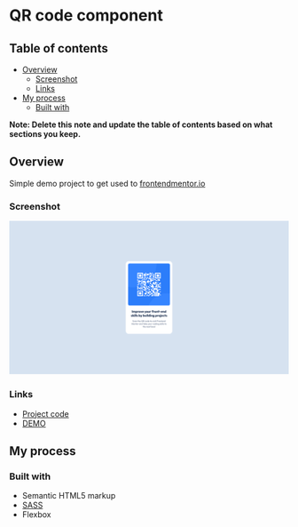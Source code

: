 # QR code component

## Table of contents

- [Overview](#overview)
  - [Screenshot](#screenshot)
  - [Links](#links)
- [My process](#my-process)
  - [Built with](#built-with)

**Note: Delete this note and update the table of contents based on what sections you keep.**

## Overview

Simple demo project to get used to [frontendmentor.io](https://www.frontendmentor.io/)

### Screenshot

![](./demo.png)


### Links

- [Project code](https://superpooperxxx.github.io/qr-code/)
- [DEMO](https://github.com/superpooperxxx/qr-code)

## My process

### Built with

- Semantic HTML5 markup
- [SASS](https://sass-lang.com/)
- Flexbox
